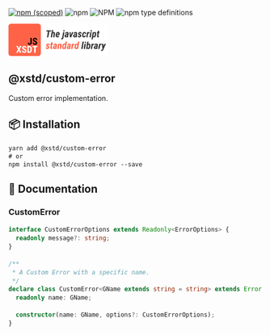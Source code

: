 [![npm (scoped)](https://img.shields.io/npm/v/@xstd/custom-error.svg)](https://www.npmjs.com/package/@xstd/custom-error)
![npm](https://img.shields.io/npm/dm/@xstd/custom-error.svg)
![NPM](https://img.shields.io/npm/l/@xstd/custom-error.svg)
![npm type definitions](https://img.shields.io/npm/types/@xstd/custom-error.svg)

<picture>
  <source height="64" media="(prefers-color-scheme: dark)" srcset="https://github.com/xstd-js/website/blob/main/assets/logo/png/logo-large-dark.png?raw=true">
  <source height="64" media="(prefers-color-scheme: light)" srcset="https://github.com/xstd-js/website/blob/main/assets/logo/png/logo-large-light.png?raw=true">
  <img height="64" alt="Shows a black logo in light color mode and a white one in dark color mode." src="https://github.com/xstd-js/website/blob/main/assets/logo/png/logo-large-light.png?raw=true">
</picture>

## @xstd/custom-error

Custom error implementation.

## 📦 Installation

```shell
yarn add @xstd/custom-error
# or
npm install @xstd/custom-error --save
```

## 📜 Documentation

### CustomError

```ts
interface CustomErrorOptions extends Readonly<ErrorOptions> {
  readonly message?: string;
}

/**
 * A Custom Error with a specific name.
 */
declare class CustomError<GName extends string = string> extends Error {
  readonly name: GName;

  constructor(name: GName, options?: CustomErrorOptions);
}
```
